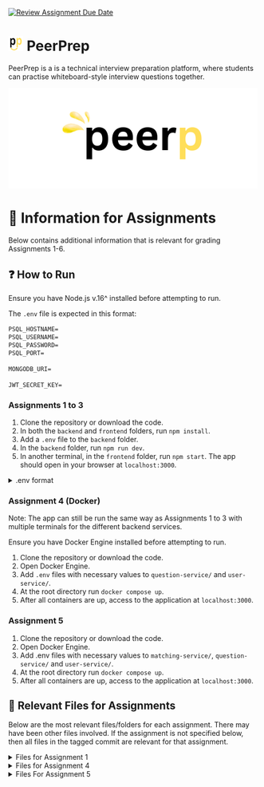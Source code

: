 [![Review Assignment Due Date](https://classroom.github.com/assets/deadline-readme-button-24ddc0f5d75046c5622901739e7c5dd533143b0c8e959d652212380cedb1ea36.svg)](https://classroom.github.com/a/6BOvYMwN)
# <img src="frontend/public/PP.png" width="30" height="30" /> PeerPrep
PeerPrep is a is a technical interview preparation platform, where students can practise whiteboard-style interview questions together.

<img src="frontend/public/peerp_dark.png">

# 📃 Information for Assignments
Below contains additional information that is relevant for grading Assignments 1-6.

## ❓ How to Run
Ensure you have Node.js v.16^ installed before attempting to run.

The `.env` file is expected in this format:
```
PSQL_HOSTNAME=
PSQL_USERNAME=
PSQL_PASSWORD= 
PSQL_PORT=
 
MONGODB_URI=

JWT_SECRET_KEY=
```

### Assignments 1 to 3
1. Clone the repository or download the code.
2. In both the `backend` and `frontend` folders, run `npm install`.
3. Add a `.env` file to the `backend` folder.
4. In the `backend` folder, run `npm run dev`.
5. In another terminal, in the `frontend` folder, run `npm start`. The app should open in your browser at `localhost:3000`.

<details>
<summary>.env format </summary>

```
PSQL_HOSTNAME=
PSQL_USERNAME=
PSQL_PASSWORD= 
PSQL_PORT=
 
MONGODB_URI=

JWT_SECRET_KEY=
```

</details>

### Assignment 4 (Docker)
Note: The app can still be run the same way as Assignments 1 to 3 with multiple terminals for the different backend services.

Ensure you have Docker Engine installed before attempting to run.

1. Clone the repository or download the code.
2. Open Docker Engine.
3. Add `.env` files with necessary values to `question-service/` and `user-service/`.
4. At the root directory run `docker compose up`.
5. After all containers are up, access to the application at `localhost:3000`.

### Assignment 5
1. Clone the repository or download the code.
2. Open Docker Engine.
3. Add .env files with necessary values to `matching-service/`, `question-service/` and `user-service/`.
4. At the root directory run `docker compose up`.
5. After all containers are up, access to the application at `localhost:3000`.
## 📁 Relevant Files for Assignments
Below are the most relevant files/folders for each assignment. There may have been other files involved. If the assignment is not specified below, then all files in the tagged commit are relevant for that assignment.

<details>
<summary>Files for Assignment 1</summary>

* `frontend/src/App.js`
* `frontend/src/pages/questions.js`
* `frontend/src/components/questions`

</details>

<details>
<summary>Files for Assignment 4</summary>

* `*/Dockerfile`
* `*/.dockerignore`
* `nginx/`
* `docker-compose.yml`
</details>
<details>
<summary>Files For Assignment 5</summary>

* `matching-service/`
* `frontend/src/pages/match.js`
* `docker-compose.yml`
</details>